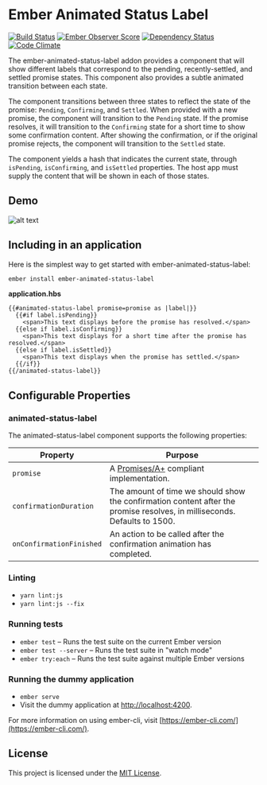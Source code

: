 # Ember Animated Status Label
[![Build Status](https://travis-ci.org/Esri/ember-animated-status-label.svg?branch=master)](https://travis-ci.org/Esri/ember-animated-status-label) [![Ember Observer Score](https://emberobserver.com/badges/ember-animated-status-label.svg)](https://emberobserver.com/addons/ember-animated-status-label) [![Dependency Status](https://david-dm.org/esri/ember-animated-status-label.svg)](https://david-dm.org/esri/ember-animated-status-label) [![Code Climate](https://codeclimate.com/github/Esri/ember-animated-status-label/badges/gpa.svg)](https://codeclimate.com/github/Esri/ember-animated-status-label)

The ember-animated-status-label addon provides a component that will show different labels that correspond to the pending, recently-settled, and settled promise states. This component also provides a subtle animated transition between each state.

The component transitions between three states to reflect the state of the promise: `Pending`, `Confirming`, and `Settled`.  When provided with a new promise, the component will transition to the `Pending` state.  If the promise resolves, it will transition to the `Confirming` state for a short time to show some confirmation content.  After showing the confirmation, or if the original promise rejects, the component will transition to the `Settled` state.

The component yields a hash that indicates the current state, through `isPending`, `isConfirming`, and `isSettled` properties.  The host app must supply the content that will be shown in each of those states.

## Demo

![alt text](https://raw.githubusercontent.com/esri/ember-animated-status-label/master/blob/demo.gif "Animated Status Label Demo")

## Including in an application

Here is the simplest way to get started with ember-animated-status-label:

```sh
ember install ember-animated-status-label
```

**application.hbs**
```htmlbars
{{#animated-status-label promise=promise as |label|}}
  {{#if label.isPending}}
    <span>This text displays before the promise has resolved.</span>
  {{else if label.isConfirming}}
    <span>This text displays for a short time after the promise has resolved.</span>
  {{else if label.isSettled}}
    <span>This text displays when the promise has settled.</span>
  {{/if}}
{{/animated-status-label}}
```

## Configurable Properties

### animated-status-label

The animated-status-label component supports the following properties:

Property               | Purpose
---------------------  | -------------
`promise`              | A [Promises/A+](https://promisesaplus.com/) compliant implementation.
`confirmationDuration` | The amount of time we should show the confirmation content after the promise resolves, in milliseconds.  Defaults to 1500.
`onConfirmationFinished`| An action to be called after the confirmation animation has completed.

### Linting

* `yarn lint:js`
* `yarn lint:js --fix`

### Running tests

* `ember test` – Runs the test suite on the current Ember version
* `ember test --server` – Runs the test suite in "watch mode"
* `ember try:each` – Runs the test suite against multiple Ember versions

### Running the dummy application

* `ember serve`
* Visit the dummy application at [http://localhost:4200](http://localhost:4200).

For more information on using ember-cli, visit [https://ember-cli.com/](https://ember-cli.com/).

License
------------------------------------------------------------------------------

This project is licensed under the [MIT License](LICENSE.md).
